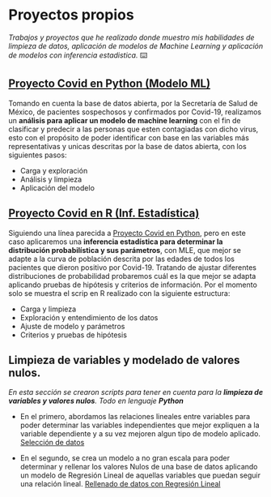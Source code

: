 # Proyectos propios 

_Trabajos y proyectos que he realizado donde muestro mis habilidades de limpieza de datos, aplicación de modelos de Machine Learning y aplicación de modelos con inferencia estadistica._ ⌨️

##  [Proyecto Covid en Python (Modelo ML)](https://github.com/Cuau0/Proyectos_propios/blob/main/Proyecto_Covid.ipynb)

Tomando en cuenta la base de datos abierta, por la Secretaría de Salud de México, de pacientes sospechosos y confirmados por Covid-19, realizamos un **análisis para aplicar un modelo de machine learning** con el fin de clasificar y predecir a las personas que esten contagiadas con dicho virus, esto con el propósito de poder identificar con base en las variables más representativas y unicas descritas por la base de datos abierta, con los siguientes pasos:

* Carga y exploración
* Análisis y limpieza 
* Aplicación del modelo 

## [Proyecto Covid en R (Inf. Estadística)](https://github.com/Cuau0/Proyectos_propios/blob/main/Proyecto_Covid_en_R.R)

Siguiendo una línea parecida a [Proyecto Covid en Python](https://github.com/Cuau0/Proyectos_propios/blob/main/Proyecto_Covid.ipynb), pero en este caso aplicaremos una **inferencia estadística para determinar la distribución probabilística y sus parámetros**, con MLE, que mejor se adapte a la curva de población descrita por las edades de todos los pacientes que dieron positivo por Covid-19. Tratando de ajustar diferentes distribuciones de probabilidad probaremos cuál es la que mejor se adapta aplicando pruebas de hipótesis y criterios de información. Por el momento solo se muestra el scrip en R realizado con la siguiente estructura:

* Carga y limpieza 
* Exploración y entendimiento de los datos 
* Ajuste de modelo y parámetros
* Criterios y pruebas de hipótesis


## Limpieza de variables y modelado de valores nulos.
_En esta sección se crearon scripts para tener en cuenta para la **limpieza de variables y valores nulos**. Todo en lenguaje **Python**_

* En el primero, abordamos las relaciones lineales entre variables para poder determinar las variables independientes que mejor expliquen a la variable dependiente y a su vez mejoren algun tipo de modelo aplicado.
[Selección de datos](https://github.com/Cuau0/Proyectos_propios/blob/main/Seleccion_de_datos.ipynb)

* En el segundo, se crea un modelo a no gran escala para poder determinar y rellenar los valores Nulos de una base de datos aplicando un modelo de Regresión Lineal de aquellas variables que puedan seguir una relación lineal. 
[Rellenado de datos con Regresión Lineal](https://github.com/Cuau0/Proyectos_propios/blob/main/Relleno_datos_Re_Lin.ipynb)

